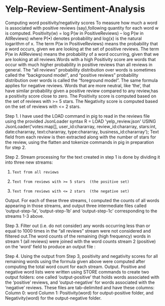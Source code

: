 Yelp-Review-Sentiment-Analysis
==============================
Computing word positivity/negativity scores
To measure how much a word is associated with positive reviews (say),following quantity for each word w is computed.
Positivity(w) = log P(w in PositiveReviews) – log P(w in AllReviews) 
where P(•) denotes probability and log(x) is the natural logarithm of x.  The term P(w in PositiveReviews) means the probability that a word occurs, given we are looking at the set of positive reviews.  The term P(w in AllReviews) means the probability of a word occurring, given that we are looking at all reviews.Words with a high Positivity score are words that occur with much higher probability in positive reviews than all reviews in general.  The “all reviews” probability distribution over words is sometimes called the “background model”, and “positive reviews” probability distribution over words is called the “foreground model”. The same formula applies for negative reviews. Words that are more neutral, like ‘the’, that have similar probability given a positive review compared to any review,has a positivity score close to zero. 
The Positivity score is computed based on the set of reviews with >= 5 stars.
The Negativity score is computed based on the set of reviews with <= 2 stars.

Step 1.
I have used the LOAD command in pig to read in the reviews file using the provided JsonLoader syntax
R = LOAD 'yelp_review.json' USING JsonLoader('votes:map[], user_id:chararray, review_id:chararray, stars:int, date:chararray, text:chararray, type:chararray, business_id:chararray');
Text field from each review is then extracted along with the number of stars for the review, using the flatten and tokenize commands in pig in preparation for step 2.

Step 2.
Stream processing for the text created in step 1 is done by dividing it into three new streams:
1.     Text from all reviews
2.     Text from reviews with >= 5 stars  (the positive set)
3.     Text from reviews with <= 2 stars  (the negative set)
Output.  For each of these three streams, I computed the counts of all words appearing in those streams, and output three intermediate files called ‘output-step-1a’, ‘output-step-1b’ and ‘output-step-1c’ corresponding to the streams 1-3 above.

Step 3. 
Filter out (i.e. do not consider) any words occurring less than or equal to 1000 times in the “all reviews” stream were not considered and filtered out.The word counts of the remaining (high frequency) words in stream 1 (all reviews) were joined with the word counts stream 2 (positive) on the ‘word’ field to produce an output file :

Step 4.
Using the output from Step 3, positivity and negativity scores for all remaining words using the formula given above were computed after computing the total word count for each stream.
Output. Positive and negative word lists were written using STORE commands to create two output folders: one called ‘output-positive’ that holds words associated with the ‘positive’ reviews, and ‘output-negative’ for words associated with the ‘negative’ reviews.  These files are tab-delimited and have these columns:
Column 0: word
Column 1: Positivity(word)  for output-positive folder,  and Negativity(word) for the output-negative folder.
 
